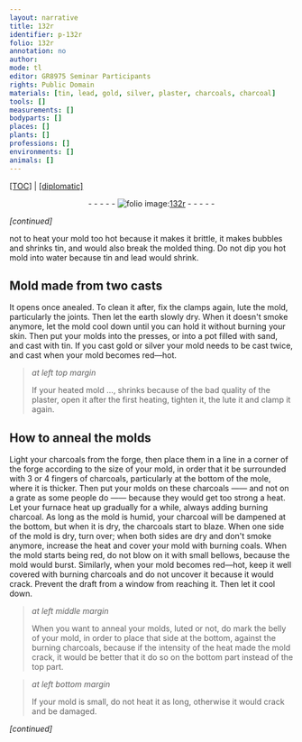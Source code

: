 ```yaml
---
layout: narrative
title: 132r
identifier: p-132r
folio: 132r
annotation: no
author:
mode: tl
editor: GR8975 Seminar Participants
rights: Public Domain
materials: [tin, lead, gold, silver, plaster, charcoals, charcoal]
tools: []
measurements: []
bodyparts: []
places: []
plants: []
professions: []
environments: []
animals: []
---
```


 <p><a href="{{ site.baseurl }}/translation/">[TOC]</a> | <a href="{{ site.baseurl }}/texts/p-132r_tc/" target="_blank">[diplomatic]</a></p><div class="folio" align="center">- - - - - <a href="http://gallica.bnf.fr/ark:/12148/btv1b10500001g/f269.item.r=" target="_blank"><img src="https://cu-mkp.github.io/2017-workshop-edition/assets/photo-icon.png" alt="folio image: " style="display:inline-block; margin-bottom:-3px;"/>132r</a> - - - - - </div>  
 
*[continued]*
  
not to heat your mold too hot because it makes it brittle, it makes bubbles and shrinks <span class="m">tin</span>, and would also break the molded thing. Do not dip you hot mold into water because <span class="m">tin</span> and <span class="m">lead</span> would shrink.
 
 
  

## Mold made from two casts

 
It opens once anealed. To clean it after, fix the clamps again, lute the mold, particularly the joints. Then let the earth slowly dry. When it doesn't smoke anymore, let the mold cool down until you can hold it without burning your skin. Then put your molds into the presses, or into a pot filled with sand, and cast with <span class="m">tin</span>. If you cast <span class="m">gold</span> or <span class="m">silver</span> your mold needs to be cast twice, and cast when your mold becomes red—hot.
 
> *at left top margin*
> 
> 
>   If your heated mold <span class="x">…</span>, shrinks because of the bad quality of the <span class="m">plaster</span>, open it after the first heating, tighten it, the lute it and clamp it again.
 
 
  

## How to anneal the molds

 
Light your <span class="m">charcoals</span> from the forge, then place them in a line in a corner of the forge according to the size of your mold, in order that it be surrounded with 3 or 4 fingers of <span class="m">charcoals</span>, particularly at the bottom of the mole, where it is thicker. Then put your molds on these <span class="m">charcoals</span> —— and not on a grate as some people do —— because they would get too strong a heat. Let your furnace heat up gradually for a while, always adding burning <span class="m">charcoal</span>. As long as the mold is humid, your charcoal will be dampened at the bottom, but when it is dry, the charcoals start to blaze. When one side of the mold is dry, turn over; when both sides are dry and don't smoke anymore, increase the heat and cover your mold with burning coals. When the mold starts being red, do not blow on it with small bellows, because the mold would burst. Similarly, when your mold becomes red—hot, keep it well covered with burning charcoals and do not uncover it because it would crack. Prevent the draft from a window from reaching it. Then let it cool down.
 
> *at left middle margin*
> 
> 
>   When you want to anneal your molds, luted or not, do mark the belly of your mold, in order to place that side at the bottom, against the burning charcoals, because if the intensity of the heat made the mold crack, it would be better that it do so on the bottom part instead of the top part.
 
> *at left bottom margin*
> 
> 
>   If your mold is small, do not heat it as long, otherwise it would crack and be damaged.
 
*[continued]*
 
 
